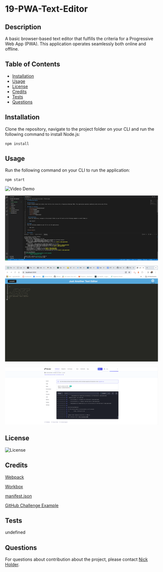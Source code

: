 # 19-PWA-Text-Editor

## Description
A basic browser-based text editor that fulfills the criteria for a Progressive Web App (PWA). This application operates seamlessly both online and offline.

## Table of Contents
  - [Installation](#installation)
  - [Usage](#usage)
  - [License](#license)
  - [Credits](#credits)
  - [Tests](#tests)
  - [Questions](#questions)

  ## Installation
  Clone the repository, navigate to the project folder on your CLI and run the following command to install Node.js:

    npm install

## Usage
Run the following command on your CLI to run the application:

    npm start

![Video Demo]()

![Screenshot](/images/19-PWA%20Text%20Editor%20VS%20Code%20Screenshot.png)

![Screenshot](/images/JATE%20Screenshoot.png)

![Screenshot](/images/Render%20Dashboard.png)

## License
  ![License](https://img.shields.io/badge/License-MIT-brightgreen)

## Credits
[Webpack](https://webpack.js.org/)

[Workbox](https://developer.chrome.com/docs/workbox/)

[manifest.json](https://github.com/abbygraves/19-pwa-text-editor/blob/main/README.md)

[GitHub Challenge Example](https://github.com/njthanhtrang/18.-NoSQL-Challenge-Social-Network-API)

## Tests
undefined

## Questions
For questions about contribution about the project, please contact [Nick Holder](mailto:ngholder@hotmail.com).